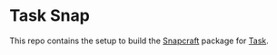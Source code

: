 # Task Snap

This repo contains the setup to build the [Snapcraft][snapcraft] package
for [Task][task].

[snapcraft]: https://snapcraft.io/
[task]: https://github.com/go-task/task
